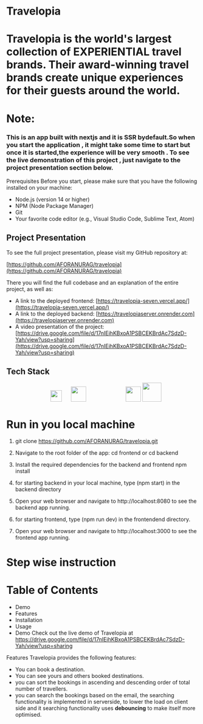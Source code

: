 # Travelopia
<h1>
Travelopia is the world's largest collection of EXPERIENTIAL travel brands. Their award-winning travel brands create unique experiences for their guests around the world.
</h1>

# Note: 
<h3>
This is an app built with nextjs and it is SSR bydefault.So when you start the application , it might take some time to start but once it is started,the experience will be very smooth . To see the live demonstration of this project , just navigate to the project presentation section below.
</h2>


Prerequisites
Before you start, please make sure that you have the following installed on your machine:

- Node.js (version 14 or higher)
- NPM (Node Package Manager)
- Git
- Your favorite code editor (e.g., Visual Studio Code, Sublime Text, Atom)

## Project Presentation

To see the full project presentation, please visit my GitHub repository at:

[https://github.com/AFORANURAG/travelopia](https://github.com/AFORANURAG/travelopia)

There you will find the full codebase and an explanation of the entire project, as well as:

- A link to the deployed frontend: [https://travelopia-seven.vercel.app/](https://travelopia-seven.vercel.app/)
- A link to the deployed backend: [https://travelopiaserver.onrender.com](https://travelopiaserver.onrender.com)
- A video presentation of the project: [https://drive.google.com/file/d/17nIEihKBxoA1PSBCEKBrdAc7SdzD-Yah/view?usp=sharing](https://drive.google.com/file/d/17nIEihKBxoA1PSBCEKBrdAc7SdzD-Yah/view?usp=sharing)


## Tech Stack

<div align="center" display="flex">
  
   <img src="https://cdn.svgporn.com/logos/nextjs.svg" height="30" style="margin-left: 20" />
   <img src="https://cdn.svgporn.com/logos/mongodb.svg" height="40" style="margin-left: 20px"/>
   <img src="https://cdn.svgporn.com/logos/express.svg" height="40" style="margin-left: 100"/>
   <img src="https://cdn.svgporn.com/logos/nodejs.svg" height="50" />

</div>





# Run in you local machine

1. git clone https://github.com/AFORANURAG/travelopia.git

2. Navigate to the root folder of the app:
   cd frontend or cd backend

3. Install the required dependencies for the backend and frontend 
   npm install

4. for starting backend in your local machine, type (npm start) in the backend directory

5. Open your web browser and navigate to http://localhost:8080 to see the backend app running.

6. for starting frontend, type (npm run dev) in the frontendend directory.

7. Open your web browser and navigate to http://localhost:3000 to see the frontend app running.


# Step wise instruction

# Table of Contents
- Demo
- Features
- Installation
- Usage
- Demo
Check out the live demo of Travelopia at https://drive.google.com/file/d/17nIEihKBxoA1PSBCEKBrdAc7SdzD-Yah/view?usp=sharing

Features
Travelopia provides the following features:
- You can book a destination.
- You can see yours and others booked destinations.
- you can sort the bookings in ascending and descending order of total number of travellers.
- you can search the bookings based on the email, the searching functionality is implemented in serverside, to lower the load on client side and it searching functionality uses  <b> debouncing</b> to make itself more optimised.


